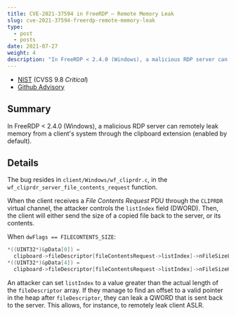 ```yaml
---
title: CVE-2021-37594 in FreeRDP — Remote Memory Leak
slug: cve-2021-37594-freerdp-remote-memory-leak
type:
  - post
  - posts
date: 2021-07-27
weight: 4
description: "In FreeRDP < 2.4.0 (Windows), a malicious RDP server can remotely leak memory from a client's system through the clipboard extension (enabled by default)."
---
```


* [NIST](https://nvd.nist.gov/vuln/detail/CVE-2021-37594) (CVSS 9.8 *Critical*)
* [Github Advisory](https://github.com/FreeRDP/FreeRDP/security/advisories/GHSA-gw67-q7f9-4cg2)

## Summary

In FreeRDP < 2.4.0 (Windows), a malicious RDP server can remotely leak memory from a client's system through the clipboard extension (enabled by default).

## Details

The bug resides in `client/Windows/wf_cliprdr.c`, in the `wf_cliprdr_server_file_contents_request` function.

When the client receives a *File Contents Request* PDU through the `CLIPRDR` virtual channel, the attacker controls the `listIndex` field (DWORD). Then, the client will either send the size of a copied file back to the server, or its contents.

When `dwFlags == FILECONTENTS_SIZE`:

```c
*((UINT32*)&pData[0]) =
  clipboard->fileDescriptor[fileContentsRequest->listIndex]->nFileSizeLow;
*((UINT32*)&pData[4]) =
  clipboard->fileDescriptor[fileContentsRequest->listIndex]->nFileSizeHigh;
```

An attacker can set `listIndex` to a value greater than the actual length of the `fileDescriptor` array. If they manage to find an offset to a valid pointer in the heap after `fileDescriptor`, they can leak a QWORD that is sent back to the server. This allows, for instance, to remotely leak client ASLR.

